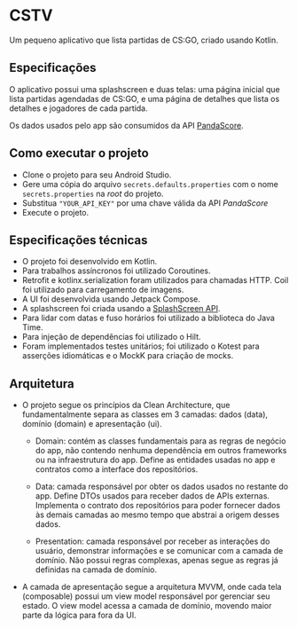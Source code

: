 # CSTV

Um pequeno aplicativo que lista partidas de CS:GO, criado usando Kotlin.

## Especificações

O aplicativo possui uma splashscreen e duas telas: uma página inicial que lista partidas agendadas
de CS:GO, e uma página de detalhes que lista os detalhes e jogadores de cada partida.

Os dados usados pelo app são consumidos da API [PandaScore](https://pandascore.co/).

## Como executar o projeto

* Clone o projeto para seu Android Studio.
* Gere uma cópia do arquivo `secrets.defaults.properties` com o nome `secrets.properties` na *root*
do projeto.
* Substitua `"YOUR_API_KEY"` por uma chave válida da API *PandaScore*
* Execute o projeto.

## Especificações técnicas

* O projeto foi desenvolvido em Kotlin.
* Para trabalhos assíncronos foi utilizado Coroutines.
* Retrofit e kotlinx.serialization foram utilizados para chamadas HTTP. Coil foi utilizado para 
carregamento de imagens.
* A UI foi desenvolvida usando Jetpack Compose.
* A splashscreen foi criada usando a [SplashScreen API](https://developer.android.com/develop/ui/views/launch/splash-screen).
* Para lidar com datas e fuso horários foi utilizado a biblioteca do Java Time.
* Para injeção de dependências foi utilizado o Hilt.
* Foram implementados testes unitários; foi utilizado o Kotest para asserções idiomáticas e o MockK
para criação de mocks.

## Arquitetura

* O projeto segue os princípios da Clean Architecture, que fundamentalmente separa as classes em 3
camadas: dados (data), domínio (domain) e apresentação (ui).

    * Domain: contém as classes fundamentais para as regras de negócio do app, não contendo nenhuma
    dependência em outros frameworks ou na infraestrutura do app. Define as entidades usadas no app
    e contratos como a interface dos repositórios.

    * Data: camada responsável por obter os dados usados no restante do app. Define DTOs usados para
    receber dados de APIs externas. Implementa o contrato dos repositórios para
    poder fornecer dados às demais camadas ao mesmo tempo que abstrai a origem desses dados.

    * Presentation: camada responsável por receber as interações do usuário, demonstrar informações
    e se comunicar com a camada de domínio. Não possui regras complexas, apenas segue as regras já
    definidas na camada de domínio.

* A camada de apresentação segue a arquitetura MVVM, onde cada tela (composable) possui um
view model responsável por gerenciar seu estado. O view model acessa a camada de domínio, movendo 
maior parte da lógica para fora da UI.

